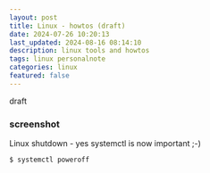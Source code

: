 ```yaml
---
layout: post
title: Linux - howtos (draft)
date: 2024-07-26 10:20:13
last_updated: 2024-08-16 08:14:10
description: linux tools and howtos
tags: linux personalnote
categories: linux
featured: false
---
```


draft

### screenshot

Linux shutdown - yes systemctl is now important ;-)

````markup
$ systemctl poweroff
````


